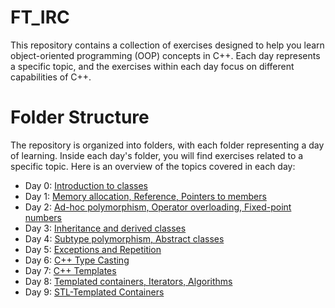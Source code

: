 # FT_IRC

This repository contains a collection of exercises designed to help you learn object-oriented programming (OOP) concepts in C++. Each day represents a specific topic, and the exercises within each day focus on different capabilities of C++.

# Folder Structure
The repository is organized into folders, with each folder representing a day of learning. Inside each day's folder, you will find exercises related to a specific topic. Here is an overview of the topics covered in each day:

- Day 0: [Introduction to classes](/42-Network_Cursus-Cpp-Module-00)
- Day 1: [Memory allocation, Reference, Pointers to members](/42-Network_Cursus-Cpp-Module-01)
- Day 2: [Ad-hoc polymorphism, Operator overloading, Fixed-point numbers](/42-Network_Cursus-Cpp-Module-02)
- Day 3: [Inheritance and derived classes](/42-Network_Cursus-Cpp-Module-03)
- Day 4: [Subtype polymorphism, Abstract classes](/42-Network_Cursus-Cpp-Module-04)
- Day 5: [Exceptions and Repetition](/42-Network_Cursus-Cpp-Module-05)
- Day 6: [C++ Type Casting](/42-Network_Cursus-Cpp-Module-06)
- Day 7: [C++ Templates](/42-Network_Cursus-Cpp-Module-07)
- Day 8: [Templated containers, Iterators, Algorithms](/42-Network_Cursus-Cpp-Module-08)
- Day 9: [STL-Templated Containers](/42-Network_Cursus-Cpp-Module-09)
